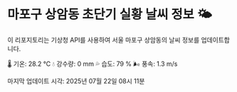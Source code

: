 
# 마포구 상암동 초단기 실황 날씨 정보 🌤️

이 리포지토리는 기상청 API를 사용하여 서울 마포구 상암동의 날씨 정보를 업데이트합니다. 

🌡️ 기온: 28.2 ℃
💧 강수량: 0 mm
💦 습도: 79 %
🌬️ 풍속: 1.3 m/s

마지막 업데이트 시각: 2025년 07월 22일 08시 11분    
